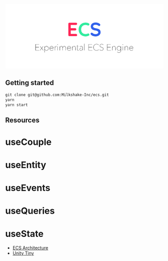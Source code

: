 ![logo.png](logo.png)

## Getting started

```
git clone git@github.com:Milkshake-Inc/ecs.git
yarn
yarn start
```



## Resources

# useCouple
# useEntity
# useEvents
# useQueries
# useState

 - [ECS Architecture](https://ecsy.io/docs/#/manual/Architecture)
 - [Unity Tiny](https://docs.unity3d.com/Packages/com.unity.tiny@0.15/manual/module-core2d.html)